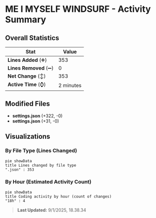 # ME I MYSELF WINDSURF - Activity Summary 

## Overall Statistics

| Stat                   | Value                                                             |
| ---------------------- | ----------------------------------------------------------------- |
| **Lines Added** (➕)   | 353                                          |
| **Lines Removed** (➖) | 0                                        |
| **Net Change** (↕)    | 353                |
| **Active Time** (⌚)   | 2 minutes |


## Modified Files
- **settings.json** (+322, -0)
- **settings.json** (+31, -0)

## Visualizations

### By File Type (Lines Changed)

```mermaid
pie showData
title Lines changed by file type
".json" : 353
```

### By Hour (Estimated Activity Count)

```mermaid
pie showData
title Coding activity by hour (count of changes)
"18h" : 4
```


> **Last Updated:** 9/1/2025, 18.38.34